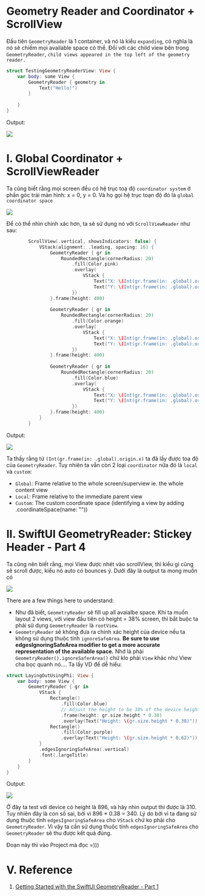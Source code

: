 # Geometry Reader and Coordinator + ScrollView

Đầu tiên `GeometryReader` là 1 container, và nó là kiểu `expanding`, có nghĩa là nó sẽ chiếm mọi available space có thể. Đối với các child view bên trong `GeometryReader`, `child views appeared in the top left of the geometry reader.`

```swift
struct TestingGeometryReaderView: View {
    var body: some View {
        GeometryReader { geometry in
            Text("Hello!")
        }
        
    }
}
```

Output:

![](Images/GeoRead/position_childView.png)

# I. Global Coordinator + ScrollViewReader

Ta cũng biết rằng mọi screen đều có hệ trục toạ độ `coordinator system` ở phần góc trái màn hình: x = 0, y = 0. Và họ gọi hệ trục toạn độ đó là `global coordinator space`

![](images/GeoRead/coordinator_global.png)

Để có thể nhìn chính xác hơn, ta sẽ sử dụng nó với `ScrollViewReader` như sau:

```swift
        ScrollView(.vertical, showsIndicators: false) {
            VStack(alignment: .leading, spacing: 16) {
                GeometryReader { gr in
                    RoundedRectangle(cornerRadius: 20)
                        .fill(Color.pink)
                        .overlay(
                            VStack {
                                Text("X: \(Int(gr.frame(in: .global).origin.x))")
                                Text("Y: \(Int(gr.frame(in: .global).origin.y))")
                        })
                }.frame(height: 400)
                
                GeometryReader { gr in
                    RoundedRectangle(cornerRadius: 20)
                        .fill(Color.orange)
                        .overlay(
                            VStack {
                                Text("X: \(Int(gr.frame(in: .global).origin.x))")
                                Text("Y: \(Int(gr.frame(in: .global).origin.y))")
                        })
                }.frame(height: 400)
                
                GeometryReader { gr in
                    RoundedRectangle(cornerRadius: 20)
                        .fill(Color.blue)
                        .overlay(
                            VStack {
                                Text("X: \(Int(gr.frame(in: .global).origin.x))")
                                Text("Y: \(Int(gr.frame(in: .global).origin.y))")
                        })
                }.frame(height: 400)
            }
        } 
```

Output:

![](/images/GeoRead//basic_coordinator+scrollReader.gif)


Ta thấy rằng từ `(Int(gr.frame(in: .global).origin.x)` ta đã lấy được toạ độ của `GeometryReader`. Tuy nhiên ta vẫn còn 2 loại `coordinator` nữa đó là `local` và `custom`:
- `Global`: Frame relative to the whole screen/superview ie. the whole content view
- `Local`: Frame relative to the immediate parent view
- `Custom`: The custom coordinate space (identifying a view by adding .coordinateSpace(name: "<name goes here>"))



# II. SwiftUI GeometryReader: Stickey Header - Part 4

Ta cũng nên biết rằng, mọi View được nhét vào scrollView, thì kiểu gì cũng sẽ scroll được, kiểu nó auto có bounces ý. Dưới đây là output ta mong muốn có

![](Images/GeoRead/StickyHeader.gif)

There are a few things here to understand:
- Như đã biết, `GeometryReader` sẽ fill up all avaialbe space. Khi ta muốn layout 2 views, với view đầu tiên có height = 38% screen, thì bắt buộc ta phải sử dụng `GeometryReader` là `rootView`.
- `GeometryReader` sẽ không đưa ra chính xác height của device nếu ta không sử dụng thuộc tính `ignoreSafeArea`. **Be sure to use edgesIgnoringSafeArea modifier to get a more accurate representation of the available space.** Nhớ là phải `GeometryReader().ignoreSaferArea()` chứ klo phải `View` khác như View cha bọc quanh nó.... Ta lấy VD để dễ hiểu:


```swift
struct LayingOutUsingPhi: View {
    var body: some View {
        GeometryReader { gr in
            VStack {
                Rectangle()
                    .fill(Color.blue)
                    // Adjust the height to be 38% of the device height
                    .frame(height: gr.size.height * 0.38)
                    .overlay(Text("Height: \(gr.size.height * 0.38)"))
                Rectangle()
                    .fill(Color.purple)
                    .overlay(Text("Height: \(gr.size.height * 0.62)"))
            }
            .edgesIgnoringSafeArea(.vertical)
            .font(.largeTitle)
        }
    }
}
```

Output:

![](images/GeoRead/wrong1.png)


Ở đây ta test với device có height là 896, và hãy nhìn output thi được là 310. Tuy nhiên đây là con số sai, bởi vì 896 * 0.38 = 340. Lý do bởi vì ta đang sử dụng thuộc tính `edgesIgnoringSafeArea` cho `VStack` chứ ko phải cho `GeometryReader`. Vì vậy ta cần sử dụng thuộc tính `edgesIgnoringSafeArea` cho `GeometryReader` sẽ thu được kết quả đúng.

Đoạn này thì vào Project mà đọc =)))



# V. Reference

1. [Getting Started with the SwiftUI GeometryReader - Part 1](https://www.bigmountainstudio.com/community/public/posts/12948-getting-started-with-the-swiftui-geometryreader-part-1)

